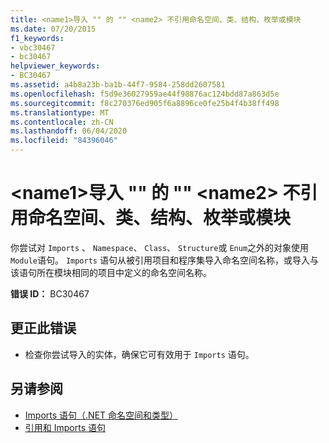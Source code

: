 ```yaml
---
title: <name1>导入 "" 的 "" <name2> 不引用命名空间、类、结构、枚举或模块
ms.date: 07/20/2015
f1_keywords:
- vbc30467
- bc30467
helpviewer_keywords:
- BC30467
ms.assetid: a4b8a23b-ba1b-44f7-9584-258dd2607581
ms.openlocfilehash: f5d9e36027959ae44f98876ac124bdd87a863d5e
ms.sourcegitcommit: f8c270376ed905f6a8896ce0fe25b4f4b38ff498
ms.translationtype: MT
ms.contentlocale: zh-CN
ms.lasthandoff: 06/04/2020
ms.locfileid: "84396046"
---
```

# <a name="name1-for-the-imports-name2-does-not-refer-to-a-namespace-class-structure-enum-or-module"></a>\<name1>导入 "" 的 "" \<name2> 不引用命名空间、类、结构、枚举或模块
你尝试对 `Imports` 、 `Namespace`、 `Class`、 `Structure`或 `Enum`之外的对象使用 `Module`语句。 `Imports` 语句从被引用项目和程序集导入命名空间名称，或导入与该语句所在模块相同的项目中定义的命名空间名称。  
  
 **错误 ID：** BC30467  
  
## <a name="to-correct-this-error"></a>更正此错误  
  
- 检查你尝试导入的实体，确保它可有效用于 `Imports` 语句。  
  
## <a name="see-also"></a>另请参阅

- [Imports 语句（.NET 命名空间和类型）](../language-reference/statements/imports-statement-net-namespace-and-type.md)
- [引用和 Imports 语句](../programming-guide/program-structure/references-and-the-imports-statement.md)

